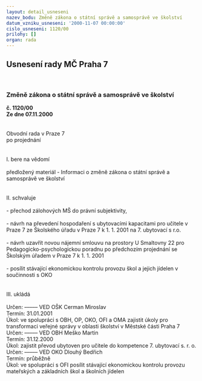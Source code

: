 ```yaml
---
layout: detail_usneseni
nazev_bodu: Změně zákona o státní správě a samosprávě ve školství
datum_vzniku_usneseni: '2000-11-07 00:00:00'
cislo_usneseni: 1120/00
prilohy: []
organ: rada
---
```

<div id="ucUsn_pList" class="usn">
	<span><h2>Usnesení rady MČ Praha 7 </h2>
<br></span><div class="standBody">
<span><h3>Změně zákona o státní správě a samosprávě ve školství</h3></span><div class="center">
		<strong>č. 1120/00</strong><br>
	</div>
<div class="center">
		<strong>Ze dne 07.11.2000</strong><br><br>
	</div>
<br>Obvodní rada v Praze 7<br>po projednání<br><br><br>I.	bere na vědomí<br><br> předložený materiál - Informaci o změně zákona o státní správě a samosprávě ve školství<br><br><br>II.	schvaluje <br><br>- přechod zálohových MŠ do právní subjektivity,<br><br>- návrh na převedení  hospodaření s ubytovacími  kapacitami pro učitele v Praze 7 ze Školského úřadu             v Praze 7 k  1. 1. 2001 na 7. ubytovací s r.o.<br><br>- návrh  uzavřít novou nájemní smlouvu na prostory U Smaltovny 22 pro Pedagogicko-psychologickou poradnu po předchozím projednání se  Školským úřadem v Praze 7 k 1. 1. 2001<br><br>- posílit stávající  ekonomickou kontrolu provozu škol a jejich jídelen v součinnosti s OKO<br><br><br>III.	ukládá <br><br> Určen:	–––––	VED OŠK Cerman Miroslav<br>Termín: 31.01.2001<br>Úkol:	ve spolupráci s OBH, OP, OKO, OFI a OMA zajistit úkoly pro transformaci veřejné správy v oblasti školství v Městské části Praha 7<br>  Určen:	–––––	VED OBH Meško Martin<br>Termín: 31.12.2000<br>Úkol:	zajistit převod ubytoven pro učitele do kompetence 7. ubytovací s. r. o.<br>  Určen:	–––––	VED OKO Dlouhý Bedřich<br>Termín: průběžně<br>Úkol:	ve spolupráci s OFI posílit stávající ekonomickou kontrolu provozu mateřských a základních škol a školních jídelen<br>  </div>
</div>